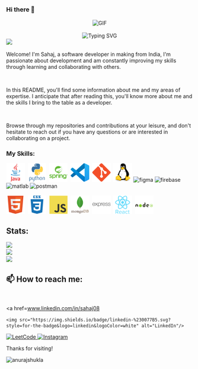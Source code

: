 ### Hi there 👋


<div id="header" align="center">
  <img align="center" alt="GIF" height="120px" src="https://media.giphy.com/media/du3J3cXyzhj75IOgvA/giphy.gif" />
<br> <br>
</div>
<div align="center"<a href="https://git.io/typing-svg"><img src="https://readme-typing-svg.demolab.com?font=pp+mori&weight=600&size=30&duration=2000&pause=1000&center=true&vCenter=true&width=435&lines=HELLO%2C+I+AM+SAHAJ;WELCOME+TO+MY+PROFILE" alt="Typing SVG" /></a></div>
<a href="https://www.youtube.com/watch?v=dQw4w9WgXcQ"><img src="https://user-images.githubusercontent.com/73097560/115834477-dbab4500-a447-11eb-908a-139a6edaec5c.gif"></a> <br>
<p> Welcome! I'm Sahaj, a software developer in making from India, I'm passionate about development and am constantly improving my skills through learning and collaborating with others. </p>
<br>
 <p> In this README, you'll find some information about me and my areas of expertise. I anticipate that after reading this, you'll know more about me and the skills I bring to the table as a developer. </p> <br>
<p> Browse through my repositories and contributions at your leisure, and don't hesitate to reach out if you have any questions or are interested in collaborating on a project. </p>


### My Skills:

<div>
<img src="https://github.com/devicons/devicon/blob/master/icons/java/java-original-wordmark.svg" title="Java" alt="Java" width="50" height="50"/>&nbsp;
<img src="https://github.com/devicons/devicon/blob/master/icons/python/python-original-wordmark.svg" title="Java" alt="Java" width="50" height="50"/>&nbsp;
<img src="https://github.com/devicons/devicon/blob/master/icons/spring/spring-original-wordmark.svg" title="Spring" alt="Spring" width="50" height="50"/>&nbsp;
<img src="https://github.com/devicons/devicon/blob/master/icons/vscode/vscode-original.svg" title="VS-Code" **alt="VS-Code" width="50" height="50"/>&nbsp;
<img src="https://github.com/devicons/devicon/blob/master/icons/git/git-original.svg" title="Git" **alt="Git" width="50" height="50"/>&nbsp;
<img src="https://github.com/devicons/devicon/blob/master/icons/linux/linux-original.svg" title="Linux" **alt="Linux" width="50" height="50"/>
<img src="https://www.vectorlogo.zone/logos/figma/figma-icon.svg" alt="figma" width="40" height="40"/> 
<img src="https://www.vectorlogo.zone/logos/firebase/firebase-icon.svg" alt="firebase" width="40" height="40"/> 
<img src="https://upload.wikimedia.org/wikipedia/commons/2/21/Matlab_Logo.png" alt="matlab" width="40" height="40"/> 
<img src="https://www.vectorlogo.zone/logos/getpostman/getpostman-icon.svg" alt="postman" width="40" height="40"/> 
</div> 
<br>
<div>
  <img src="https://github.com/devicons/devicon/blob/master/icons/html5/html5-original.svg" title="HTML5" alt="HTML" width="50" height="50"/>&nbsp;
  <img src="https://github.com/devicons/devicon/blob/master/icons/css3/css3-plain-wordmark.svg"  title="CSS3" alt="CSS" width="50" height="50"/>&nbsp;
  <img src="https://github.com/devicons/devicon/blob/master/icons/javascript/javascript-original.svg" title="JavaScript" alt="JavaScript" width="50" height="50"/>&nbsp;
  <img src="https://github.com/devicons/devicon/blob/master/icons/mongodb/mongodb-original-wordmark.svg" title="MongoDB"  alt="MongoDB" width="50" height="50"/>&nbsp;
  <img src="https://github.com/devicons/devicon/blob/master/icons/express/express-original-wordmark.svg" title="Express"  alt="Express" width="50" height="50"/>&nbsp;
  <img src="https://github.com/devicons/devicon/blob/master/icons/react/react-original-wordmark.svg" title="React" alt="React" width="50" height="50"/>&nbsp;
  <img src="https://github.com/devicons/devicon/blob/master/icons/nodejs/nodejs-original-wordmark.svg" title="NodeJS" alt="NodeJS" width="50" height="50"/>&nbsp;
</div>
  

## Stats:
<p>
  <img src="https://github-readme-stats.vercel.app/api?username=Sahaj08&theme=react&show_icons=true&include_all_commits=true" width="400"><br>
  <img src="https://github-readme-streak-stats.herokuapp.com/?user=Sahaj08&theme=tokyonight" width="400"> <br>
  <img src="https://github-readme-stats.vercel.app/api/top-langs/?username=Sahaj08&hide_progress=true&theme=react" width="400">
</p>
<!--  <a href="#"> --!>
<!-- Snake
<a href="#"><img src="https://github.com/anurajshukla/anurajshukla/blob/output/github-contribution-grid-snake.svg&count_private=true&show_icons=true&theme=dark"     width="400"></a>
--!>

## 📫 How to reach me:
<br>
<p align="center">
  
  <a href=www.linkedin.com/in/sahaj08


    <img src="https://img.shields.io/badge/linkedin-%230077B5.svg?style=for-the-badge&logo=linkedin&logoColor=white" alt="LinkedIn"/>
  </a>
  <a href="https://leetcode.com/anurajshukla3112/" target="_blank">
    <img src="https://img.shields.io/badge/LeetCode-000000?style=for-the-badge&logo=LeetCode&logoColor=#d16c06" alt="LeetCode"/>
  </a>
  <a href="https://instagram.com/anuraj_.shukla?igshid=OTJhZDVkZWE=" target="_blank">
    <img src="https://img.shields.io/badge/Instagram-%23E4405F.svg?style=for-the-badge&logo=Instagram&logoColor=white" alt="Instagram"/>
  </a>
</p>


Thanks for visiting!
<p align="left"> <img src="https://komarev.com/ghpvc/?username=anurajshukla&label=Profile%20views&color=0e75b6&style=flat" alt="anurajshukla" /> </p>




<!-- ## Spotify
<img src="https://spotify-github-profile.vercel.app/api/view?uid=k7wb7kg7h93n8e3vqmv1tido5&cover_image=true&theme=default&show_offline=true&background_color=121212&interchange=false" alt="https://spotify-github-profile.vercel.app/api/view?uid=k7wb7kg7h93n8e3vqmv1tido5&redirect=true" height="300px"/>

<img src="https://spotify-github-profile.vercel.app/api/view.svg?uid=k7wb7kg7h93n8e3vqmv1tido5&cover_image=true&theme=novatorem&show_offline=true&background_color=121212&interchange=true&bar_color=a1088c&bar_color_cover=true" alt="https://spotify-github-profile.vercel.app/api/view?uid=k7wb7kg7h93n8e3vqmv1tido5&redirect=true"/>

--!>
<!--
**anurajshukla/anurajshukla** is a ✨ _special_ ✨ repository because its `README.md` (this file) appears on your GitHub profile.

Here are some ideas to get you started:

- 🔭 I’m currently working on ...
- 🌱 I’m currently learning ...
- 👯 I’m looking to collaborate on ...
- 🤔 I’m looking for help with ...
- 💬 Ask me about ...
-  ...
- 😄 Pronouns: ...
- ⚡ Fun fact: ...
-->
<!-- 
<h3 align="left">Languages and Tools:</h3>
<p align="left"> <a href="https://www.arduino.cc/" target="_blank" rel="noreferrer"> <img src="https://cdn.worldvectorlogo.com/logos/arduino-1.svg" alt="arduino" width="40" height="40"/> </a> <a href="https://getbootstrap.com" target="_blank" rel="noreferrer"> <img src="https://raw.githubusercontent.com/devicons/devicon/master/icons/bootstrap/bootstrap-plain-wordmark.svg" alt="bootstrap" width="40" height="40"/> </a> <a href="https://www.w3schools.com/css/" target="_blank" rel="noreferrer"> <img src="https://raw.githubusercontent.com/devicons/devicon/master/icons/css3/css3-original-wordmark.svg" alt="css3" width="40" height="40"/> </a> <a href="https://www.djangoproject.com/" target="_blank" rel="noreferrer"> <img src="https://cdn.worldvectorlogo.com/logos/django.svg" alt="django" width="40" height="40"/> </a> <a href="https://expressjs.com" target="_blank" rel="noreferrer"> <img src="https://raw.githubusercontent.com/devicons/devicon/master/icons/express/express-original-wordmark.svg" alt="express" width="40" height="40"/> </a> <a href="https://www.w3.org/html/" target="_blank" rel="noreferrer"> <img src="https://raw.githubusercontent.com/devicons/devicon/master/icons/html5/html5-original-wordmark.svg" alt="html5" width="40" height="40"/> </a> <a href="https://www.java.com" target="_blank" rel="noreferrer"> <img src="https://raw.githubusercontent.com/devicons/devicon/master/icons/java/java-original.svg" alt="java" width="40" height="40"/> </a> <a href="https://developer.mozilla.org/en-US/docs/Web/JavaScript" target="_blank" rel="noreferrer"> <img src="https://raw.githubusercontent.com/devicons/devicon/master/icons/javascript/javascript-original.svg" alt="javascript" width="40" height="40"/> </a> <a href="https://www.mongodb.com/" target="_blank" rel="noreferrer"> <img src="https://raw.githubusercontent.com/devicons/devicon/master/icons/mongodb/mongodb-original-wordmark.svg" alt="mongodb" width="40" height="40"/> </a> <a href="https://nodejs.org" target="_blank" rel="noreferrer"> <img src="https://raw.githubusercontent.com/devicons/devicon/master/icons/nodejs/nodejs-original-wordmark.svg" alt="nodejs" width="40" height="40"/> </a> <a href="https://www.oracle.com/" target="_blank" rel="noreferrer"> <img src="https://raw.githubusercontent.com/devicons/devicon/master/icons/oracle/oracle-original.svg" alt="oracle" width="40" height="40"/> </a> <a href="https://www.php.net" target="_blank" rel="noreferrer"> <img src="https://raw.githubusercontent.com/devicons/devicon/master/icons/php/php-original.svg" alt="php" width="40" height="40"/> </a> <a href="https://www.python.org" target="_blank" rel="noreferrer"> <img src="https://raw.githubusercontent.com/devicons/devicon/master/icons/python/python-original.svg" alt="python" width="40" height="40"/> </a> <a href="https://reactjs.org/" target="_blank" rel="noreferrer"> <img src="https://raw.githubusercontent.com/devicons/devicon/master/icons/react/react-original-wordmark.svg" alt="react" width="40" height="40"/> </a> <a href="https://sass-lang.com" target="_blank" rel="noreferrer"> <img src="https://raw.githubusercontent.com/devicons/devicon/master/icons/sass/sass-original.svg" alt="sass" width="40" height="40"/> </a> <a href="https://spring.io/" target="_blank" rel="noreferrer"> <img src="https://www.vectorlogo.zone/logos/springio/springio-icon.svg" alt="spring" width="40" height="40"/> </a> </p>
--!>
<!--
**Sahaj08/Sahaj08** is a ✨ _special_ ✨ repository because its `README.md` (this file) appears on your GitHub profile.

Here are some ideas to get you started:

- 🔭 I’m currently working on ...
- 🌱 I’m currently learning ...
- 👯 I’m looking to collaborate on ...
- 🤔 I’m looking for help with ...
- 💬 Ask me about ...
- 📫 How to reach me: ...
- 😄 Pronouns: ...
- ⚡ Fun fact: ...
-->
